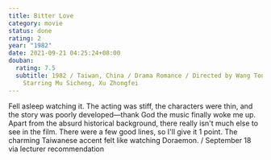 ```yaml
---
title: Bitter Love
category: movie
status: done
rating: 2
year: "1982"
date: 2021-09-21 04:25:24+08:00
douban:
  rating: 7.5
  subtitle: 1982 / Taiwan, China / Drama Romance / Directed by Wang Tong /
    Starring Mu Sicheng, Xu Zhongfei
---
```


Fell asleep watching it. The acting was stiff, the characters were thin, and the story was poorly developed—thank God the music finally woke me up. Apart from the absurd historical background, there really isn't much else to see in the film. There were a few good lines, so I'll give it 1 point. The charming Taiwanese accent felt like watching Doraemon. / September 18 via lecturer recommendation
